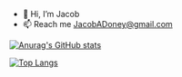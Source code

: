 - 👋 Hi, I’m Jacob
- 📫 Reach me JacobADoney@gmail.com


[![Anurag's GitHub stats](https://github-readme-stats.vercel.app/api?username=85Jakob)](https://github.com/anuraghazra/github-readme-stats)


[![Top Langs](https://github-readme-stats.vercel.app/api/top-langs/?username=85Jakob&layout=compact)](https://github.com/anuraghazra/github-readme-stats)
<!---
JacobADoney/JacobADoney is a ✨ special ✨ repository because its `README.md` (this file) appears on your GitHub profile.
You can click the Preview link to take a look at your changes.
--->
